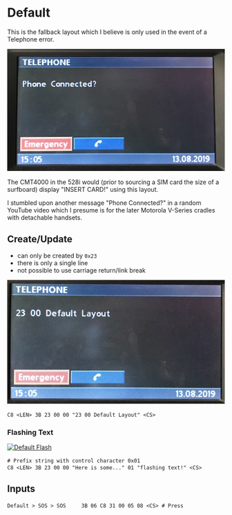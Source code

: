 
# Default


This is the fallback layout which I believe is only used in the event of a Telephone error.

![Default Layout Example](default/IMG_2719.JPG)

The CMT4000 in the 528i would (prior to sourcing a SIM card the size of a surfboard) display "INSERT CARD!" using this layout.

I stumbled upon another message "Phone Connected?" in a random YouTube video which I presume is for the later Motorola V-Series cradles with detachable handsets.

## Create/Update

- can only be created by `0x23`
- there is only a single line
- not possible to use carriage return/link break

![Create Default Layout](default/IMG_2718.JPG)


    C8 <LEN> 3B 23 00 00 "23 00 Default Layout" <CS>


### Flashing Text

[![Default Flash](http://img.youtube.com/vi/Zh3U35ADoQg/0.jpg)](https://www.youtube.com/watch?v=Zh3U35ADoQg)

    # Prefix string with control character 0x01
    C8 <LEN> 3B 23 00 00 "Here is some..." 01 "flashing text!" <CS>


## Inputs

    Default > SOS > SOS		3B 06 C8 31 00 05 08 <CS> # Press
